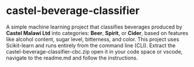 # castel-beverage-classifier
A simple machine learning project that classifies beverages produced by **Castel Malawi Ltd** into categories: **Beer**, **Spirit**, or **Cider**, based on features like alcohol content, sugar level, bitterness, and color.  This project uses Scikit-learn and runs entirely from the command line (CLI).
Extract the castel-beverage-classifier-cbc.zip open it in your code space or vscode, navigate to the readme.md and follow the instructions.
